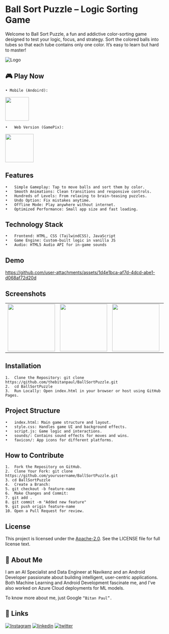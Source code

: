 # Ball Sort Puzzle – Logic Sorting Game

Welcome to Ball Sort Puzzle, a fun and addictive color-sorting game designed to test your logic, focus, and strategy. Sort the colored balls into tubes so that each tube contains only one color. It’s easy to learn but hard to master!

![Logo](https://github.com/user-attachments/assets/08cbab49-ab7e-45f7-88e5-76131b145ce0)

## 🎮 Play Now

    • Mobile (Andoird):

<a href="https://play.google.com/store/apps/details?id=com.thebitanpaul.ballsortpuzzle"><img src="https://play.google.com/intl/en_us/badges/images/generic/en_badge_web_generic.png" height="75"></a>

    •	Web Version (GamePix):

<a href="https://www.gamepix.com/play/sort-puzzle"><img src="https://img.gamepix.com/website-banner.png" height="90"></a>

## Features

	•	Simple Gameplay: Tap to move balls and sort them by color.
	•	Smooth Animations: Clean transitions and responsive controls.
	•	Hundreds of Levels: From relaxing to brain-teasing puzzles.
	•	Undo Option: Fix mistakes anytime.
	•	Offline Mode: Play anywhere without internet.
	•	Optimized Performance: Small app size and fast loading.

## Technology Stack

	•	Frontend: HTML, CSS (TailwindCSS), JavaScript
	•	Game Engine: Custom-built logic in vanilla JS
	•	Audio: HTML5 Audio API for in-game sounds



## Demo
https://github.com/user-attachments/assets/1d4e1bca-af7d-4dcd-abe1-d068af72d20d

## Screenshots

<table>
  <tr>
    <td><img src="https://github.com/user-attachments/assets/6d46dc20-8b50-457e-90ba-8f53b00f3df9" width="150"></td>
    <td><img src="https://github.com/user-attachments/assets/313a7129-8bea-4c90-89ed-fa9da011f599" width="150"></td>
    <td><img src="https://github.com/user-attachments/assets/17d9cf24-d446-40a4-9dbc-276918b09c07" width="150"></td>
    <td><img src="https://github.com/user-attachments/assets/f7f7289a-59b5-48af-8558-e87bfa040b38" width="150"></td>
    <td><img src="https://github.com/user-attachments/assets/195933f9-3d3b-49c0-898c-d24c846eea33" width="150"></td>
    <td><img src="https://github.com/user-attachments/assets/b42ce8a4-3d34-4616-9fa1-bede909a9d60" width="150"></td>
  </tr>
</table>


## Installation

	1.	Clone the Repository: git clone https://github.com/thebitanpaul/BallSortPuzzle.git
    2.  cd BallSortPuzzle
	3.	Run Locally: Open index.html in your browser or host using GitHub Pages.

## Project Structure

	•	index.html: Main game structure and layout.
	•	style.css: Handles game UI and background effects.
	•	script.js: Game logic and interactions.
	•	sounds/: Contains sound effects for moves and wins.
	•	favicon/: App icons for different platforms.

## How to Contribute

	1.	Fork the Repository on GitHub.
	2.	Clone Your Fork: git clone https://github.com/yourusername/BallSortPuzzle.git
    3. cd BallSortPuzzle
	4.	Create a Branch:
    5. git checkout -b feature-name
    6.	Make Changes and Commit:
    7. git add .
    8. git commit -m "Added new feature"
    9. git push origin feature-name
    10.	Open a Pull Request for review.


## License

This project is licensed under the [Apache-2.0](LICENSE).
See the LICENSE file for full license text.

## 🚀 About Me

I am an AI Specialist and Data Engineer at Navikenz and an Android Developer passionate about building intelligent, user-centric applications.
Both Machine Learning and Android Development fascinate me, and I’ve also worked on Azure Cloud deployments for ML models.

To know more about me, just Google ```“Bitan Paul”.```


## 🔗 Links
[![Instagram](https://img.shields.io/badge/Instagram-E4405F?style=for-the-badge&logo=instagram&logoColor=white)](https://instagram.com/thebitanpaul)
[![linkedin](https://img.shields.io/badge/linkedin-0A66C2?style=for-the-badge&logo=linkedin&logoColor=white)](https://www.linkedin.com/in/thebitanpaul)
[![twitter](https://img.shields.io/badge/twitter-1DA1F2?style=for-the-badge&logo=twitter&logoColor=white)](https://twitter.com/thebitanpaul_)
